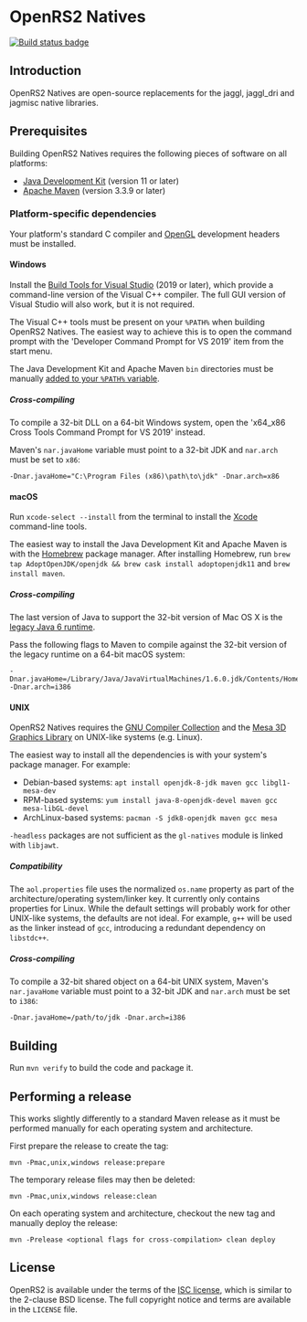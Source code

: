 # OpenRS2 Natives

[![Build status badge][actions-badge]][actions]

## Introduction

OpenRS2 Natives are open-source replacements for the jaggl, jaggl\_dri and
jagmisc native libraries.

## Prerequisites

Building OpenRS2 Natives requires the following pieces of software on all
platforms:

* [Java Development Kit][jdk] (version 11 or later)
* [Apache Maven][maven] (version 3.3.9 or later)

### Platform-specific dependencies

Your platform's standard C compiler and [OpenGL][opengl] development headers
must be installed.

#### Windows

Install the [Build Tools for Visual Studio][visualstudio] (2019 or later),
which provide a command-line version of the Visual C++ compiler. The full GUI
version of Visual Studio will also work, but it is not required.

The Visual C++ tools must be present on your `%PATH%` when building OpenRS2
Natives. The easiest way to achieve this is to open the command prompt with the
'Developer Command Prompt for VS 2019' item from the start menu.

The Java Development Kit and Apache Maven `bin` directories must be manually
[added to your `%PATH%` variable][path].

##### Cross-compiling

To compile a 32-bit DLL on a 64-bit Windows system, open the 'x64\_x86 Cross
Tools Command Prompt for VS 2019' instead.

Maven's `nar.javaHome` variable must point to a 32-bit JDK and `nar.arch` must
be set to `x86`:

    -Dnar.javaHome="C:\Program Files (x86)\path\to\jdk" -Dnar.arch=x86

#### macOS

Run `xcode-select --install` from the terminal to install the [Xcode][xcode]
command-line tools.

The easiest way to install the Java Development Kit and Apache Maven is with the
[Homebrew][homebrew] package manager. After installing Homebrew, run
`brew tap AdoptOpenJDK/openjdk && brew cask install adoptopenjdk11` and
`brew install maven`.

##### Cross-compiling

The last version of Java to support the 32-bit version of Mac OS X is the
[legacy Java 6 runtime][mac-legacy-java].

Pass the following flags to Maven to compile against the 32-bit version of the
legacy runtime on a 64-bit macOS system:

    -Dnar.javaHome=/Library/Java/JavaVirtualMachines/1.6.0.jdk/Contents/Home -Dnar.arch=i386

#### UNIX

OpenRS2 Natives requires the [GNU Compiler Collection][gcc] and the [Mesa 3D
Graphics Library][mesa] on UNIX-like systems (e.g. Linux).

The easiest way to install all the dependencies is with your system's package
manager. For example:

* Debian-based systems: `apt install openjdk-8-jdk maven gcc libgl1-mesa-dev`
* RPM-based systems: `yum install java-8-openjdk-devel maven gcc mesa-libGL-devel`
* ArchLinux-based systems: `pacman -S jdk8-openjdk maven gcc mesa`

`-headless` packages are not sufficient as the `gl-natives` module is linked
with `libjawt`.

##### Compatibility

The `aol.properties` file uses the normalized `os.name` property as part of the
architecture/operating system/linker key. It currently only contains properties
for Linux. While the default settings will probably work for other UNIX-like
systems, the defaults are not ideal. For example, `g++` will be used as the
linker instead of `gcc`, introducing a redundant dependency on `libstdc++`.

##### Cross-compiling

To compile a 32-bit shared object on a 64-bit UNIX system, Maven's
`nar.javaHome` variable must point to a 32-bit JDK and `nar.arch` must be set
to `i386`:

    -Dnar.javaHome=/path/to/jdk -Dnar.arch=i386

## Building

Run `mvn verify` to build the code and package it.

## Performing a release

This works slightly differently to a standard Maven release as it must be
performed manually for each operating system and architecture.

First prepare the release to create the tag:

    mvn -Pmac,unix,windows release:prepare

The temporary release files may then be deleted:

    mvn -Pmac,unix,windows release:clean

On each operating system and architecture, checkout the new tag and manually
deploy the release:

    mvn -Prelease <optional flags for cross-compilation> clean deploy

## License

OpenRS2 is available under the terms of the [ISC license][isc], which is
similar to the 2-clause BSD license. The full copyright notice and terms are
available in the `LICENSE` file.

[actions-badge]: https://github.com/openrs2/openrs2-natives/actions/workflows/build.yaml/badge.svg?branch=master
[actions]: https://github.com/openrs2/openrs2-natives/actions
[gcc]: https://gcc.gnu.org/
[homebrew]: https://brew.sh/
[isc]: https://opensource.org/licenses/ISC
[jdk]: https://jdk.java.net/
[mac-legacy-java]: https://support.apple.com/kb/DL1572
[maven]: https://maven.apache.org/
[mesa]: https://www.mesa3d.org/
[opengl]: https://www.opengl.org/
[path]: https://www.java.com/en/download/help/path.xml
[visualstudio]: https://visualstudio.microsoft.com/downloads/
[xcode]: https://developer.apple.com/xcode/
